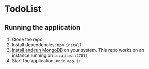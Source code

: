# TodoList

## Running the application

1. Clone the repo
2. Install dependencies: `npm install`
3. [Install and run MongoDB](https://www.mongodb.com/docs/manual/installation/) on your system. This repo works on an instance running on `localhost:27017`
4. Start the application: `node app.js`
